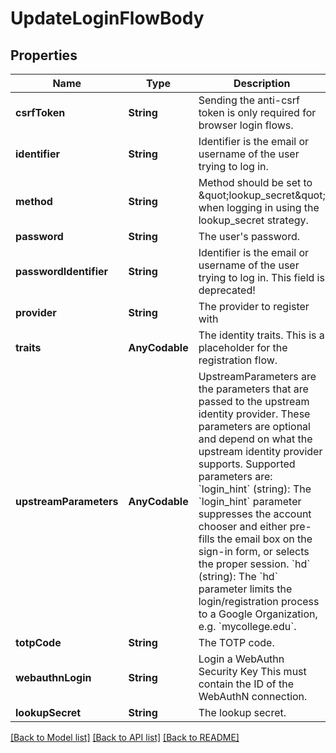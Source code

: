 # UpdateLoginFlowBody

## Properties
Name | Type | Description | Notes
------------ | ------------- | ------------- | -------------
**csrfToken** | **String** | Sending the anti-csrf token is only required for browser login flows. | [optional] 
**identifier** | **String** | Identifier is the email or username of the user trying to log in. | 
**method** | **String** | Method should be set to \&quot;lookup_secret\&quot; when logging in using the lookup_secret strategy. | 
**password** | **String** | The user&#39;s password. | 
**passwordIdentifier** | **String** | Identifier is the email or username of the user trying to log in. This field is deprecated! | [optional] 
**provider** | **String** | The provider to register with | 
**traits** | **AnyCodable** | The identity traits. This is a placeholder for the registration flow. | [optional] 
**upstreamParameters** | **AnyCodable** | UpstreamParameters are the parameters that are passed to the upstream identity provider.  These parameters are optional and depend on what the upstream identity provider supports. Supported parameters are: &#x60;login_hint&#x60; (string): The &#x60;login_hint&#x60; parameter suppresses the account chooser and either pre-fills the email box on the sign-in form, or selects the proper session. &#x60;hd&#x60; (string): The &#x60;hd&#x60; parameter limits the login/registration process to a Google Organization, e.g. &#x60;mycollege.edu&#x60;. | [optional] 
**totpCode** | **String** | The TOTP code. | 
**webauthnLogin** | **String** | Login a WebAuthn Security Key  This must contain the ID of the WebAuthN connection. | [optional] 
**lookupSecret** | **String** | The lookup secret. | 

[[Back to Model list]](../README.md#documentation-for-models) [[Back to API list]](../README.md#documentation-for-api-endpoints) [[Back to README]](../README.md)


